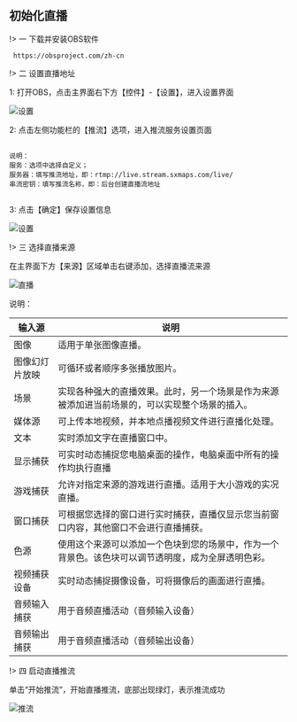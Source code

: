 ## 初始化直播

!> 一 下载并安装OBS软件 

```` text
 https://obsproject.com/zh-cn

````

!> 二 设置直播地址 

1: 打开OBS，点击主界面右下方【控件】-【设置】，进入设置界面

![设置](https://static.sxmaps.com/images/docs/obs_setting.png)

2: 点击左侧功能栏的【推流】选项，进入推流服务设置页面

```` text

说明：
服务：选项中选择自定义；
服务器：填写推流地址，即：​rtmp://live.stream.sxmaps.com/live/
串流密钥：填写推流名称，即：​后台创建直播流地址


````

3: 点击【确定】保存设置信息

![设置](https://static.sxmaps.com/images/docs/%E7%9B%B4%E6%92%AD%E9%85%8D%E7%BD%AE.png)




!> 三 选择直播来源 

在主界面下方【来源】区域单击右键添加，选择直播流来源

![直播](https://static.sxmaps.com/images/docs/obs_live_source.png)



说明：

| 输入源 | 说明 | 
| ---- | ---- | 
| 图像 | 适用于单张图像直播。  | 
| 图像幻灯片放映 | 可循环或者顺序多张播放图片。 | 
| 场景 | 实现各种强大的直播效果。此时，另一个场景是作为来源被添加进当前场景的，可以实现整个场景的插入。 |
| 媒体源 |  可上传本地视频，并本地点播视频文件进行直播化处理。 |
| 文本 | 实时添加文字在直播窗口中。 |
| 显示捕获 | 可实时动态捕捉您电脑桌面的操作，电脑桌面中所有的操作均执行直播 |
| 游戏捕获 | 允许对指定来源的游戏进行直播。适用于大小游戏的实况直播。 |
| 窗口捕获 | 可根据您选择的窗口进行实时捕获，直播仅显示您当前窗口内容，其他窗口不会进行直播捕获。 |
| 色源 | 使用这个来源可以添加一个色块到您的场景中，作为一个背景色。该色块可以调节透明度，成为全屏透明色彩。 |
| 视频捕获设备 | 实时动态捕捉摄像设备，可将摄像后的画面进行直播。 |
| 音频输入捕获| 用于音频直播活动（音频输入设备） |
| 音频输出捕获| 用于音频直播活动（音频输出设备） |



!> 四 启动直播推流

单击“开始推流”，开始直播推流，底部出现绿灯，表示推流成功

![推流](https://static.sxmaps.com/images/docs/WX20210601-183702%402x.png)